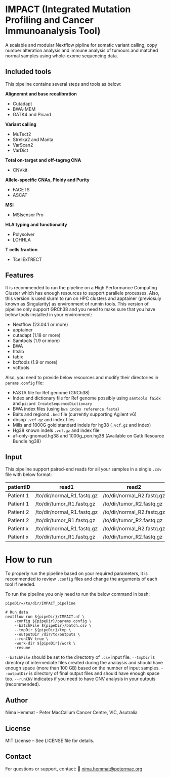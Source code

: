 # IMPACT (Integrated Mutation Profiling and Cancer Immunoanalysis Tool)
A scalable and modular Nextflow pipline for somatic variant calling, copy number alteration analysis and immune analysis of tumours and matched normal samples using whole-exome sequencing data.

## Included tools
This pipeline contains several steps and tools as below:

__Alignemnt and base recalibration__
* Cutadapt
* BWA-MEM
* GATK4 and Picard

__Variant calling__
* MuTect2
* Strelka2 and Manta
* VarScan2
* VarDict

__Total on-target and off-tagreg CNA__
* CNVkit

__Allele-specific CNAs, Ploidy and Purity__
* FACETS
* ASCAT

__MSI__
* MSIsensor Pro

__HLA typing and functionality__
* Polysolver
* LOHHLA

__T cells fraction__
* TcellExTRECT

## Features
It is recommended to run the pipeline on a High Performance Computing Cluster which has enough resources to support parallele processes. Also, this version is used slurm to run on HPC clusters and apptainer (previosuly known as Singularity) as environment of runnin tools. This version of pipeline only support GRCh38 and you need to make sure that you have below tools installed in your environment:

* Nextflow (23.04.1 or more)
* apptainer
* cutadapt (1.18 or more)
* Samtools (1.9 or more)
* BWA
* htslib
* tabix
* bcftools (1.9 or more)
* vcftools

Also, you need to provide below resources and modify their directories in `params.config` file:

* FASTA file for Ref genome (GRCh38)
* Index and dictionary file for Ref genome possibly using `samtools faidx` and `picard CreateSequenceDictionary`
* BWA index files (using `bwa index reference.fasta`)
* Baits and regiond `.bed` file (currently supporting Agilent v6)
* dbsnp `.vcf.gz` and index files
* Mills and 1000G gold standard indels for hg38 (`.vcf.gz` and index)
* Hg38 known indels `.vcf.gz` and index file
* af-only-gnomad.hg38 and 1000g_pon.hg38 (Available on Gatk Resource Bundle hg38)

## Input
This pipeline support paired-end reads for all your samples in a single `.csv` file with below format:

| patientID      | read1                       | read2                       | sampleType      |
|----------------|-----------------------------|-----------------------------|-----------------|
| Patient 1      | /to/dir/normal_R1.fastq.gz  | /to/dir/normal_R2.fastq.gz  | normal          |
| Patient 1      | /to/dir/tumor_R1.fastq.gz   | /to/dir/tumor_R2.fastq.gz   | tumor           |
| Patient 2      | /to/dir/normal_R1.fastq.gz  | /to/dir/normal_R2.fastq.gz  | normal          |
| Patient 2      | /to/dir/tumor_R1.fastq.gz   | /to/dir/tumor_R2.fastq.gz   | tumor           |
| Patient x      | /to/dir/normal_R1.fastq.gz  | /to/dir/normal_R2.fastq.gz  | normal          |
| Patient x      | /to/dir/tumor_R1.fastq.gz   | /to/dir/tumor_R2.fastq.gz   | tumor           |

# How to run
To properly run the pipeline based on your required parameters, it is recommended to review `.config` files and change the arguments of each tool if needed.

To run the pipeline you only need to run the below command in bash:

```
pipeDir=/to/dir/IMPACT_pipeline

# Run data
nextflow run ${pipeDir}/IMPACT.nf \
    -config ${pipeDir}/params.config \
    --batchFile ${pipeDir}/batch.csv \
    --tmpDir ${pipeDir}/tmp \
    --outputDir /dir/to/outputs \
    --runCNV true \
    -work-dir ${pipeDir}/work \
    -resume
```
`--batchFile` should be set to the directotry of `.csv` input file.
`--tmpDir` is directory of intermediate files created during the analaysis and should have enough space (more than 100 GB) based on the number of input samples.
`--outputDir` is directory of final output files and should have enough space too.
`--runCNV` indicates if you need to have CNV analysis in your outputs (recommended).

## Author
Nima Hemmat - Peter MacCallum Cancer Centre, VIC, Asutralia

## License
MIT License – See LICENSE file for details.

## Contact
For questions or support, contact:
📧 nima.hemmat@petermac.org